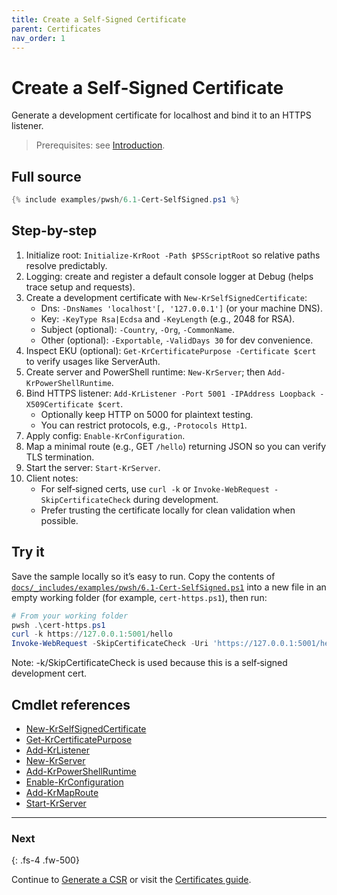 ```yaml
---
title: Create a Self‑Signed Certificate
parent: Certificates
nav_order: 1
---
```


# Create a Self‑Signed Certificate

Generate a development certificate for localhost and bind it to an HTTPS listener.

> Prerequisites: see [Introduction][Introduction].

## Full source

```powershell
{% include examples/pwsh/6.1-Cert-SelfSigned.ps1 %}
```

## Step-by-step

1. Initialize root: `Initialize-KrRoot -Path $PSScriptRoot` so relative paths resolve predictably.
2. Logging: create and register a default console logger at Debug (helps trace setup and requests).
3. Create a development certificate with `New-KrSelfSignedCertificate`:
    - Dns: `-DnsNames 'localhost'[, '127.0.0.1']` (or your machine DNS).
    - Key: `-KeyType Rsa|Ecdsa` and `-KeyLength` (e.g., 2048 for RSA).
    - Subject (optional): `-Country`, `-Org`, `-CommonName`.
    - Other (optional): `-Exportable`, `-ValidDays 30` for dev convenience.
4. Inspect EKU (optional): `Get-KrCertificatePurpose -Certificate $cert` to verify usages like ServerAuth.
5. Create server and PowerShell runtime: `New-KrServer`; then `Add-KrPowerShellRuntime`.
6. Bind HTTPS listener: `Add-KrListener -Port 5001 -IPAddress Loopback -X509Certificate $cert`.
    - Optionally keep HTTP on 5000 for plaintext testing.
    - You can restrict protocols, e.g., `-Protocols Http1`.
7. Apply config: `Enable-KrConfiguration`.
8. Map a minimal route (e.g., GET `/hello`) returning JSON so you can verify TLS termination.
9. Start the server: `Start-KrServer`.
10. Client notes:
    - For self‑signed certs, use `curl -k` or `Invoke-WebRequest -SkipCertificateCheck` during development.
    - Prefer trusting the certificate locally for clean validation when possible.

## Try it

Save the sample locally so it’s easy to run. Copy the contents of
[`docs/_includes/examples/pwsh/6.1-Cert-SelfSigned.ps1`](/_includes/examples/pwsh/6.1-Cert-SelfSigned.ps1)
into a new file in an empty working folder (for example, `cert-https.ps1`), then run:

```powershell
# From your working folder
pwsh .\cert-https.ps1
curl -k https://127.0.0.1:5001/hello
Invoke-WebRequest -SkipCertificateCheck -Uri 'https://127.0.0.1:5001/hello' | Select-Object -ExpandProperty Content
```

Note: -k/SkipCertificateCheck is used because this is a self‑signed development cert.

## Cmdlet references

- [New-KrSelfSignedCertificate][New-KrSelfSignedCertificate]
- [Get-KrCertificatePurpose][Get-KrCertificatePurpose]
- [Add-KrListener][Add-KrListener]
- [New-KrServer][New-KrServer]
- [Add-KrPowerShellRuntime][Add-KrPowerShellRuntime]
- [Enable-KrConfiguration][Enable-KrConfiguration]
- [Add-KrMapRoute][Add-KrMapRoute]
- [Start-KrServer][Start-KrServer]

---

### Next

{: .fs-4 .fw-500}

Continue to [Generate a CSR][Next] or visit the [Certificates guide](/topics/certificates).

[New-KrSelfSignedCertificate]: /pwsh/cmdlets/New-KrSelfSignedCertificate
[Get-KrCertificatePurpose]: /pwsh/cmdlets/Get-KrCertificatePurpose
[Add-KrListener]: /pwsh/cmdlets/Add-KrListener
[New-KrServer]: /pwsh/cmdlets/New-KrServer
[Add-KrPowerShellRuntime]: /pwsh/cmdlets/Add-KrPowerShellRuntime
[Enable-KrConfiguration]: /pwsh/cmdlets/Enable-KrConfiguration
[Add-KrMapRoute]: /pwsh/cmdlets/Add-KrMapRoute
[Start-KrServer]: /pwsh/cmdlets/Start-KrServer
[Next]: ./2.CSR
[Introduction]: ../1.introduction/index#prerequisites
